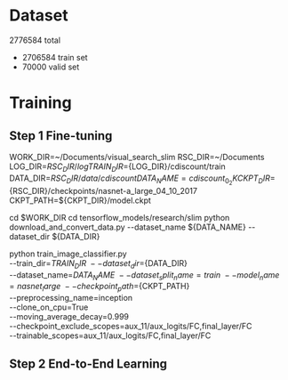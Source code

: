 # Dataset 
2776584 total
 - 2706584 train set
 -   70000 valid set

# Training
## Step 1 Fine-tuning
WORK_DIR=~/Documents/visual_search_slim
RSC_DIR=~/Documents
LOG_DIR=${RSC_DIR}/log
TRAIN_DIR=${LOG_DIR}/cdiscount/train
DATA_DIR=${RSC_DIR}/data/cdiscount
DATA_NAME=cdiscount_0_2K
CKPT_DIR=${RSC_DIR}/checkpoints/nasnet-a_large_04_10_2017
CKPT_PATH=${CKPT_DIR}/model.ckpt

cd $WORK_DIR
cd tensorflow_models/research/slim
python download_and_convert_data.py --dataset_name ${DATA_NAME} --dataset_dir ${DATA_DIR}

python train_image_classifier.py \
--train_dir=${TRAIN_DIR} \
--dataset_dir=${DATA_DIR} \
--dataset_name=${DATA_NAME} \
--dataset_split_name=train \
--model_name=nasnet_large \
--checkpoint_path=${CKPT_PATH} \
--preprocessing_name=inception \
--clone_on_cpu=True \
--moving_average_decay=0.999 \
--checkpoint_exclude_scopes=aux_11/aux_logits/FC,final_layer/FC \
--trainable_scopes=aux_11/aux_logits/FC,final_layer/FC


## Step 2 End-to-End Learning